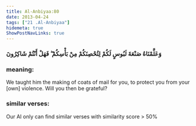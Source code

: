 ```yaml
---
title: Al-Anbiyaa:80
date: 2013-04-24
tags: ["21 .Al-Anbiyaa"]
hidemeta: true 
ShowPostNavLinks: true 
---
```

### وَعَلَّمْنَاهُ صَنْعَةَ لَبُوسٍ لَكُمْ لِتُحْصِنَكُمْ مِنْ بَأْسِكُمْ ۖ فَهَلْ أَنْتُمْ شَاكِرُونَ
### meaning: 
We taught him the making of coats of mail for you, to protect you from your [own] violence. Will you then be grateful?
### similar verses: 

Our AI only can find similar verses with similarity score > 50% 




